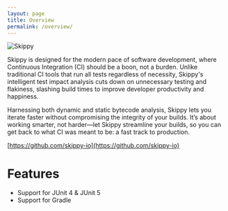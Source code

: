 ```yaml
---
layout: page
title: Overview
permalink: /overview/
---
```


![Skippy](https://avatars.githubusercontent.com/u/150977247?s=75&u=6f4eb4ad99fb667b1bfaf988d3d396bd892fdf16&v=4)

Skippy is designed for the modern pace of software development, where Continuous Integration (CI) should be a boon, not
a burden. Unlike traditional CI tools that run all tests regardless of necessity, Skippy's intelligent test impact
analysis cuts down on unnecessary testing and flakiness, slashing build times to improve developer productivity and
happiness.

Harnessing both dynamic and static bytecode analysis, Skippy lets you iterate faster without compromising the integrity
of your builds. It’s about working smarter, not harder—let Skippy streamline your builds, so you can get back to what CI
was meant to be: a fast track to production.

[https://github.com/skippy-io](https://github.com/skippy-io)

# Features

- Support for JUnit 4 & JUnit 5
- Support for Gradle